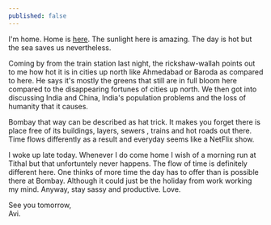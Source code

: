 ```yaml
---
published: false
---
```

I'm home. Home is [here](https://goo.gl/maps/uMBUZP5htXp "Google Maps link to Valsad"). The sunlight here is amazing. The day is hot but the sea saves us nevertheless. 

Coming by from the train station last night, the rickshaw-wallah points out to me how hot it is in cities up north like Ahmedabad or Baroda as compared to here. He says it's mostly the greens that still are in full bloom here compared to the disappearing fortunes of cities up north. We then got into discussing India and China, India's population problems and the loss of humanity that it causes.

Bombay that way can be described as hat trick. It makes you forget there is place free of its buildings, layers, sewers , trains and hot roads out there. Time flows differently as a result and everyday seems like a NetFlix show. 

I woke up late today. Whenever I do come home I wish of a morning run at Tithal but that unfortuntely never happens. The flow of time is definitely different here. One thinks of more time the day has to offer than is possible there at Bombay. Although it could just be the holiday from work working my mind. Anyway, stay sassy and productive. Love.

See you tomorrow,  
Avi.
